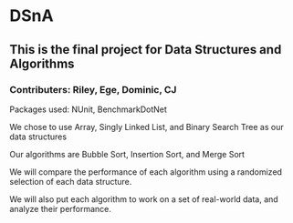 # DSnA

## This is the final project for Data Structures and Algorithms

### Contributers: Riley, Ege, Dominic, CJ

Packages used: NUnit, BenchmarkDotNet

We chose to use Array, Singly Linked List, and Binary Search Tree as our data structures

Our algorithms are Bubble Sort, Insertion Sort, and Merge Sort

We will compare the performance of each algorithm using a randomized selection of each data structure.

We will also put each algorithm to work on a set of real-world data, and analyze their performance.
